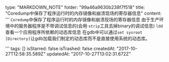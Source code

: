 type: "MARKDOWN_NOTE"
folder: "99a46a9630b238f7f518"
title: "Coredump中保存了程序运行时的内存镜像和崩溃现场的寄存器信息"
content: '''
  `Coredump`中保存了程序运行时的内存镜像和崩溃现场的寄存器信息
  由于生产环境中的服务器程序是不带调试信息的(会用·`strip`工具去掉binary的调试信息)
  `ldd`查看一个应用程序所依赖的动态库信息
  在gdb中可以通过`set sysroot [Directory]`让gdb加载我们制定的动态库而不是直接使用系统的动态库。
  
'''
tags: []
isStarred: false
isTrashed: false
createdAt: "2017-10-27T12:58:35.589Z"
updatedAt: "2017-10-27T13:02:31.672Z"
